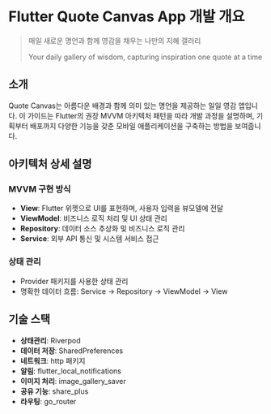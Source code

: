 # Flutter Quote Canvas App 개발 개요

> 매일 새로운 명언과 함께 영감을 채우는 나만의 지혜 갤러리
>
> Your daily gallery of wisdom, capturing inspiration one quote at a time

## 소개

Quote Canvas는 아름다운 배경과 함께 의미 있는 명언을 제공하는 일일 영감 앱입니다. 이 가이드는 Flutter의 권장 MVVM 아키텍처 패턴을 따라 개발 과정을 설명하며, 기획부터 배포까지 다양한 기능을 갖춘 모바일 애플리케이션을 구축하는 방법을 보여줍니다.

## 아키텍처 상세 설명

### MVVM 구현 방식

- **View**: Flutter 위젯으로 UI를 표현하며, 사용자 입력을 뷰모델에 전달
- **ViewModel**: 비즈니스 로직 처리 및 UI 상태 관리
- **Repository**: 데이터 소스 추상화 및 비즈니스 로직 관리
- **Service**: 외부 API 통신 및 시스템 서비스 접근

### 상태 관리

- Provider 패키지를 사용한 상태 관리
- 명확한 데이터 흐름: Service → Repository → ViewModel → View

## 기술 스택

- **상태관리**: Riverpod
- **데이터 저장**: SharedPreferences
- **네트워크**: http 패키지
- **알림**: flutter_local_notifications
- **이미지 처리**: image_gallery_saver
- **공유 기능**: share_plus
- **라우팅**: go_router
